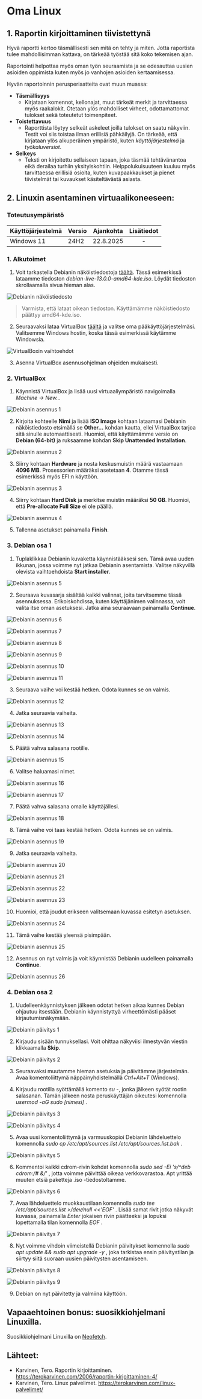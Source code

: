 # **Oma Linux**

## **1. Raportin kirjoittaminen tiivistettynä**
Hyvä raportti kertoo täsmällisesti sen mitä on tehty ja miten. Jotta raportista tulee mahdollisimman kattava, on tärkeää työstää sitä koko tekemisen ajan.

Raportointi helpottaa myös oman työn seuraamista ja se edesauttaa uusien asioiden oppimista kuten myös jo vanhojen asioiden kertaamisessa.

Hyvän raportoinnin perusperiaatteita ovat muun muassa:
- **Täsmällisyys**
    - Kirjataan komennot, kellonajat, muut tärkeät merkit ja tarvittaessa myös raakalokit. Otetaan ylös mahdolliset virheet, odottamattomat tulokset sekä toteutetut toimenpiteet.
- **Toistettavuus**
    - Raporttista löytyy selkeät askeleet joilla tulokset on saatu näkyviin. Testit voi siis toistaa ilman erillisiä pähkäilyjä. On tärkeää, että kirjataan ylös alkuperäinen ympäristö, kuten *käyttöjärjestelmä* ja *työkaluversiot*.
- **Selkeys**
    - Teksti on kirjoitettu sellaiseen tapaan, joka täsmää tehtävänantoa eikä derailaa turhiin yksityiskohtiin. Helppolukuisuuteen kuuluu myös tarvittaessa erillisiä osioita, kuten kuvapaakkaukset ja pienet tiivistelmät tai kuvaukset käsiteltävästä asiasta.



## **2. Linuxin asentaminen virtuaalikoneeseen:**

### **Toteutusympäristö**

| Käyttöjärjestelmä | Versio | Ajankohta | Lisätiedot |
| :- | - | - | :-: |
| Windows 11 | 24H2 | 22.8.2025 | - |


### 1. Alkutoimet

1. Voit tarkastella Debianin näköistiedostoja [täältä](https://cdimage.debian.org/debian-cd/13.0.0-live/amd64/iso-hybrid/). Tässä esimerkissä lataamme tiedoston *debian-live-13.0.0-amd64-kde.iso*. Löydät tiedoston skrollaamalla sivua hieman alas.

![Debianin näköistiedosto](./src/debianiso.png)
> Varmista, että lataat oikean tiedoston. Käyttämämme näköistiedosto päättyy amd64-kde.iso.

2. Seuraavaksi lataa VirtualBox [täältä](https://www.virtualbox.org/wiki/Downloads) ja valitse oma pääkäyttöjärjestelmäsi. Valitsemme Windows hostin, koska tässä esimerkissä käytämme Windowsia.

![VirtualBoxin vaihtoehdot](./src/virtualboxpackages.png)

3. Asenna VirtualBox asennusohjelman ohjeiden mukaisesti.

### 2. VirtualBox

1. Käynnistä VirtualBox ja lisää uusi virtuaaliympäristö navigoimalla *Machine -> New...*

![Debianin asennus 1](./src/setup1.png)

2. Kirjoita kohteelle **Nimi** ja lisää **ISO Image** kohtaan lataamasi Debianin näköistiedosto etsimällä se **Other...** kohdan kautta, ellei VirtualBox tarjoa sitä sinulle automaattisesti. Huomioi, että käyttämämme versio on **Debian (64-bit)** ja ruksaamme kohdan **Skip Unattended Installation**.

![Debianin asennus 2](./src/setup2.png)

3. Siirry kohtaan **Hardware** ja nosta keskusmuistin määrä vastaamaan **4096 MB**. Prosessorien määräksi asetetaan **4**. Otamme tässä esimerkissä myös EFI:n käyttöön.

![Debianin asennus 3](./src/setup3.png)

4. Siirry kohtaan **Hard Disk** ja merkitse muistin määräksi **50 GB**. Huomioi, että **Pre-allocate Full Size** ei ole päällä.

![Debianin asennus 4](./src/setup4.png)

5. Tallenna asetukset painamalla **Finish**.

### 3. Debian osa 1

1. Tuplaklikkaa Debianin kuvaketta käynnistääksesi sen. Tämä avaa uuden ikkunan, jossa voimme nyt jatkaa Debianin asentamista. Valitse näkyvillä olevista vaihtoehdoista **Start installer**.

![Debianin asennus 5](./src/setup5.png)

2. Seuraava kuvasarja sisältää kaikki valinnat, joita tarvitsemme tässä asennuksessa. Erikoiskohdissa, kuten käyttäjänimen valinnassa, voit valita itse oman asetuksesi. Jatka aina seuraavaan painamalla **Continue**.

![Debianin asennus 6](./src/setup6.png)

![Debianin asennus 7](./src/setup7.png)

![Debianin asennus 8](./src/setup8.png)

![Debianin asennus 9](./src/setup9.png)

![Debianin asennus 10](./src/setup10.png)

![Debianin asennus 11](./src/setup11.png)

3. Seuraava vaihe voi kestää hetken. Odota kunnes se on valmis.

![Debianin asennus 12](./src/setup12.png)

4. Jatka seuraavia vaiheita.

![Debianin asennus 13](./src/setup13.png)

![Debianin asennus 14](./src/setup14.png)

5. Päätä vahva salasana rootille.

![Debianin asennus 15](./src/setup15.png)

6. Valitse haluamasi nimet.

![Debianin asennus 16](./src/setup16.png)

![Debianin asennus 17](./src/setup17.png)

7. Päätä vahva salasana omalle käyttäjällesi.

![Debianin asennus 18](./src/setup18.png)

8. Tämä vaihe voi taas kestää hetken. Odota kunnes se on valmis.

![Debianin asennus 19](./src/setup19.png)

9. Jatka seuraavia vaiheita.

![Debianin asennus 20](./src/setup20.png)

![Debianin asennus 21](./src/setup21.png)

![Debianin asennus 22](./src/setup22.png)

![Debianin asennus 23](./src/setup23.png)

10. Huomioi, että joudut erikseen valitsemaan kuvassa esitetyn asetuksen.

![Debianin asennus 24](./src/setup24.png)

11. Tämä vaihe kestää yleensä pisimpään.

![Debianin asennus 25](./src/setup25.png)

12. Asennus on nyt valmis ja voit käynnistää Debianin uudelleen painamalla **Continue**.

![Debianin asennus 26](./src/setup26.png)

### 4. Debian osa 2

1. Uudelleenkäynnistyksen jälkeen odotat hetken aikaa kunnes Debian ohjautuu itsestään. Debianin käynnistyttyä virheettömästi pääset kirjautumisnäkymään.

![Debianin päivitys 1](./src/debian1.png)

2. Kirjaudu sisään tunnuksellasi. Voit ohittaa näkyviisi ilmestyvän viestin klikkaamalla **Skip**.

![Debianin päivitys 2](./src/debian2.png)

3. Seuraavaksi muutamme hieman asetuksia ja päivitämme järjestelmän. Avaa komentoliittymä näppäinyhdistelmällä *Ctrl+Alt+T* (Windows).

4. Kirjaudu rootilla syöttämällä komento *su -*, jonka jälkeen syötät rootin salasanan. Tämän jälkeen nosta peruskäyttäjän oikeutesi komennolla *usermod -aG sudo [nimesi]* .

![Debianin päivitys 3](./src/debian3.png)

![Debianin päivitys 4](./src/debian4.png)

5. Avaa uusi komentoliittymä ja varmuuskopioi Debianin lähdeluettelo komennolla *sudo cp /etc/apt/sources.list /etc/apt/sources.list.bak* .

![Debianin päivitys 5](./src/debian6.png)

6. Kommentoi kaikki cdrom-rivin kohdat komennolla *sudo sed -Ei 's/^deb cdrom:/# &/'* , jotta voimme päivittää oikeaa verkkovarastoa. Apt yrittää muuten etsiä paketteja .iso -tiedostoltamme.

![Debianin päivitys 6](./src/debian7.png)

7. Avaa lähdeluettelo muokkaustilaan komennolla *sudo tee /etc/apt/sources.list >/dev/null <<'EOF'* . Lisää samat rivit jotka näkyvät kuvassa, painamalla *Enter* jokaisen rivin päätteeksi ja lopuksi lopettamalla tilan komennolla *EOF* .

![Debianin päivitys 7](./src/debian8.png)

8. Nyt voimme vihdoin viimeistellä Debianin päivitykset komennolla *sudo apt update && sudo apt upgrade -y* , joka tarkistaa ensin päivitystilan ja siirtyy siitä suoraan uusien päivitysten asentamiseen.

![Debianin päivitys 8](./src/debian5.png)

![Debianin päivitys 9](./src/debian9.png)

9. Debian on nyt päivitetty ja valmiina käyttöön.

## **Vapaaehtoinen bonus: suosikkiohjelmani Linuxilla.**

Suosikkiohjelmani Linuxilla on [Neofetch](https://github.com/dylanaraps/neofetch).





## **Lähteet**:
- Karvinen, Tero. Raportin kirjoittaminen. https://terokarvinen.com/2006/raportin-kirjoittaminen-4/
- Karvinen, Tero. Linux palvelimet. https://terokarvinen.com/linux-palvelimet/
